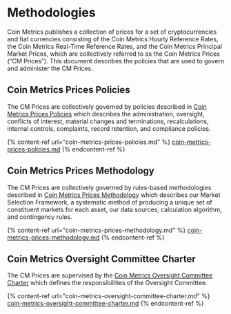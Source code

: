# Methodologies

Coin Metrics publishes a collection of prices for a set of cryptocurrencies and fiat currencies consisting of the Coin Metrics Hourly Reference Rates, the Coin Metrics Real-Time Reference Rates, and the Coin Metrics Principal Market Prices, which are collectively referred to as the Coin Metrics Prices (“CM Prices”). This document describes the policies that are used to govern and administer the CM Prices.

## Coin Metrics Prices Policies

The CM Prices are collectively governed by policies described in [Coin Metrics Prices Policies](https://docs.coinmetrics.io/market-data/methodologies/coin-metrics-prices-policies) which describes the administration, oversight, conflicts of interest, material changes and terminations, recalculations, internal controls, complaints, record retention, and compliance policies.

{% content-ref url="coin-metrics-prices-policies.md" %}
[coin-metrics-prices-policies.md](coin-metrics-prices-policies.md)
{% endcontent-ref %}

## Coin Metrics Prices Methodology

The CM Prices are collectively governed by rules-based methodologies described in [Coin Metrics Prices Methodology](https://docs.coinmetrics.io/market-data/methodologies/coin-metrics-prices-methodology) which describes our Market Selection Framework, a systematic method of producing a unique set of constituent markets for each asset, our data sources, calculation algorithm, and contingency rules.

{% content-ref url="coin-metrics-prices-methodology.md" %}
[coin-metrics-prices-methodology.md](coin-metrics-prices-methodology.md)
{% endcontent-ref %}

## Coin Metrics Oversight Committee Charter

The CM Prices are supervised by the [Coin Metrics Oversight Committee Charter](coin-metrics-oversight-committee-charter.md) which defines the responsibilities of the Oversight Committee.

{% content-ref url="coin-metrics-oversight-committee-charter.md" %}
[coin-metrics-oversight-committee-charter.md](coin-metrics-oversight-committee-charter.md)
{% endcontent-ref %}
